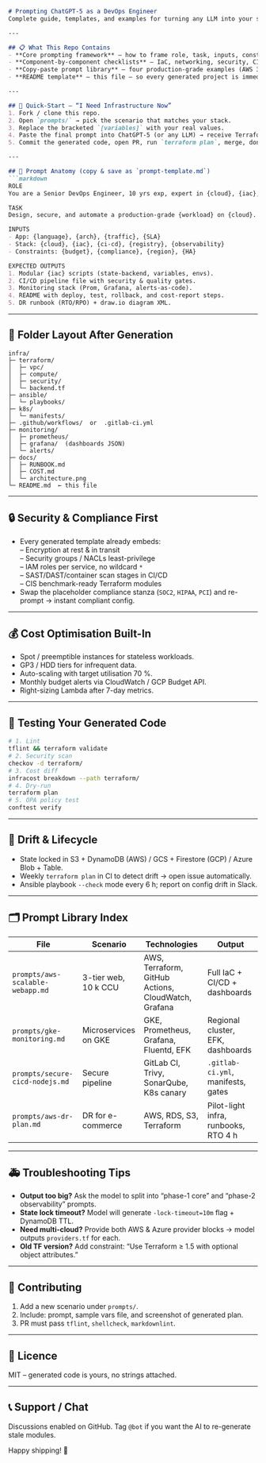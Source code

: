 ```markdown
# Prompting ChatGPT-5 as a DevOps Engineer  
Complete guide, templates, and examples for turning any LLM into your senior infrastructure-automation partner.

---

## 📋 What This Repo Contains
- **Core prompting framework** – how to frame role, task, inputs, constraints, and expected outputs so the model behaves like a battle-tested DevOps engineer.  
- **Component-by-component checklists** – IaC, networking, security, CI/CD, observability, software config, cost-optimisation, multi-cloud, compliance, DR.  
- **Copy-paste prompt library** – four production-grade examples (AWS 3-tier web app, GKE + Prometheus, secure GitLab pipeline, AWS DR plan) with full deliverables lists.  
- **README template** – this file – so every generated project is immediately usable by the next human or AI.

---

## 🚀 Quick-Start – “I Need Infrastructure Now”
1. Fork / clone this repo.  
2. Open `prompts/` → pick the scenario that matches your stack.  
3. Replace the bracketed `[variables]` with your real values.  
4. Paste the final prompt into ChatGPT-5 (or any LLM) → receive Terraform, Ansible, GitHub Actions, Grafana dashboards, runbooks, etc.  
5. Commit the generated code, open PR, run `terraform plan`, merge, done.

---

## 🧠 Prompt Anatomy (copy & save as `prompt-template.md`)
```markdown
ROLE  
You are a Senior DevOps Engineer, 10 yrs exp, expert in {cloud}, {iac}, {k8s}, security & cost optimisation.

TASK  
Design, secure, and automate a production-grade {workload} on {cloud}.

INPUTS  
- App: {language}, {arch}, {traffic}, {SLA}  
- Stack: {cloud}, {iac}, {ci-cd}, {registry}, {observability}  
- Constraints: {budget}, {compliance}, {region}, {HA}  

EXPECTED OUTPUTS  
1. Modular {iac} scripts (state-backend, variables, envs).  
2. CI/CD pipeline file with security & quality gates.  
3. Monitoring stack (Prom, Grafana, alerts-as-code).  
4. README with deploy, test, rollback, and cost-report steps.  
5. DR runbook (RTO/RPO) + draw.io diagram XML.
```

---

## 📁 Folder Layout After Generation
```
infra/
├─ terraform/
│  ├─ vpc/
│  ├─ compute/
│  ├─ security/
│  └─ backend.tf
├─ ansible/
│  └─ playbooks/
├─ k8s/
│  └─ manifests/
├─ .github/workflows/  or  .gitlab-ci.yml
├─ monitoring/
│  ├─ prometheus/
│  ├─ grafana/  (dashboards JSON)
│  └─ alerts/
├─ docs/
│  ├─ RUNBOOK.md
│  ├─ COST.md
│  └─ architecture.png
└─ README.md  ← this file
```

---

## 🔒 Security & Compliance First
- Every generated template already embeds:  
  – Encryption at rest & in transit  
  – Security groups / NACLs least-privilege  
  – IAM roles per service, no wildcard `*`  
  – SAST/DAST/container scan stages in CI/CD  
  – CIS benchmark-ready Terraform modules  
- Swap the placeholder compliance stanza (`SOC2`, `HIPAA`, `PCI`) and re-prompt → instant compliant config.

---

## 💰 Cost Optimisation Built-In
- Spot / preemptible instances for stateless workloads.  
- GP3 / HDD tiers for infrequent data.  
- Auto-scaling with target utilisation 70 %.  
- Monthly budget alerts via CloudWatch / GCP Budget API.  
- Right-sizing Lambda after 7-day metrics.

---

## 🧪 Testing Your Generated Code
```bash
# 1. Lint
tflint && terraform validate
# 2. Security scan
checkov -d terraform/
# 3. Cost diff
infracost breakdown --path terraform/
# 4. Dry-run
terraform plan
# 5. OPA policy test
conftest verify
```

---

## 🔄 Drift & Lifecycle
- State locked in S3 + DynamoDB (AWS) / GCS + Firestore (GCP) / Azure Blob + Table.  
- Weekly `terraform plan` in CI to detect drift → open issue automatically.  
- Ansible playbook `--check` mode every 6 h; report on config drift in Slack.

---

## 🗂️ Prompt Library Index
| File | Scenario | Technologies | Output |
|------|----------|--------------|--------|
| `prompts/aws-scalable-webapp.md` | 3-tier web, 10 k CCU | AWS, Terraform, GitHub Actions, CloudWatch, Grafana | Full IaC + CI/CD + dashboards |
| `prompts/gke-monitoring.md` | Microservices on GKE | GKE, Prometheus, Grafana, Fluentd, EFK | Regional cluster, EFK, dashboards |
| `prompts/secure-cicd-nodejs.md` | Secure pipeline | GitLab CI, Trivy, SonarQube, K8s canary | `.gitlab-ci.yml`, manifests, gates |
| `prompts/aws-dr-plan.md` | DR for e-commerce | AWS, RDS, S3, Terraform | Pilot-light infra, runbooks, RTO 4 h |

---

## 🚑 Troubleshooting Tips
- **Output too big?** Ask the model to split into “phase-1 core” and “phase-2 observability” prompts.  
- **State lock timeout?** Model will generate `-lock-timeout=10m` flag + DynamoDB TTL.  
- **Need multi-cloud?** Provide both AWS & Azure provider blocks → model outputs `providers.tf` for each.  
- **Old TF version?** Add constraint: “Use Terraform ≥ 1.5 with optional object attributes.”

---

## 🤝 Contributing
1. Add a new scenario under `prompts/`.  
2. Include: prompt, sample vars file, and screenshot of generated plan.  
3. PR must pass `tflint`, `shellcheck`, `markdownlint`.

---

## 📄 Licence
MIT – generated code is yours, no strings attached.

---

## 📞 Support / Chat
Discussions enabled on GitHub. Tag `@bot` if you want the AI to re-generate stale modules.

Happy shipping! 🚀
```
